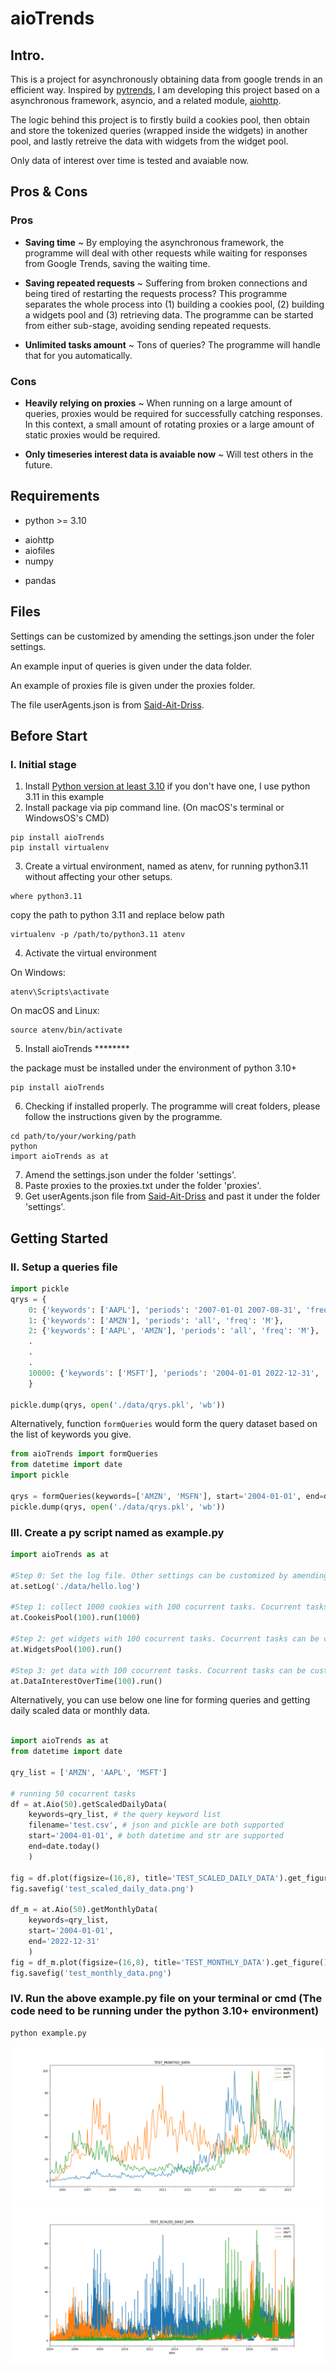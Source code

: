 # aioTrends

## Intro.

This is a project for asynchronously obtaining data from google trends in an efficient way. Inspired by [pytrends](https://github.com/GeneralMills/pytrends), I am developing this project based on a asynchronous framework, asyncio, and a related module, [aiohttp](https://github.com/aio-libs/aiohttp).

The logic behind this project is to firstly build a cookies pool, then obtain and store the tokenized queries (wrapped inside the widgets) in another pool, and lastly retreive the data with widgets from the widget pool.

Only data of interest over time is tested and avaiable now.

## Pros & Cons
### Pros
- **Saving time** ~ By employing the asynchronous framework, the programme will deal with other requests while waiting for responses from Google Trends, saving the waiting time.
* **Saving repeated requests** ~ Suffering from broken connections and being tired of restarting the requests process? This programme separates the whole process into (1) building a cookies pool, (2) building a widgets pool and (3) retrieving data. The programme can be started from either sub-stage, avoiding sending repeated requests.
+ **Unlimited tasks amount** ~ Tons of queries? The programme will handle that for you automatically.

### Cons
- **Heavily relying on proxies** ~ When running on a large amount of queries, proxies would be required for successfully catching responses. In this context, a small amount of rotating proxies or a large amount of static proxies would be required.
+ **Only timeseries interest data is avaiable now** ~ Will test others in the future.

## Requirements
- python >= 3.10
* aiohttp
* aiofiles
* numpy
+ pandas

## Files
Settings can be customized by amending the settings.json under the foler settings.

An example input of queries is given under the data folder.

An example of proxies file is given under the proxies folder.

The file userAgents.json is from [Said-Ait-Driss](https://github.com/Said-Ait-Driss/user-agents).

## Before Start
### I. Initial stage
1. Install [Python version at least 3.10](https://www.python.org/downloads/) if you don't have one, I use python 3.11 in this example
2. Install package via pip command line. (On macOS's terminal or WindowsOS's CMD)
```consol
pip install aioTrends
pip install virtualenv
```
3. Create a virtual environment, named as atenv, for running python3.11 without affecting your other setups.
```consol
where python3.11
```
copy the path to python 3.11 and replace below path
```consol
virtualenv -p /path/to/python3.11 atenv
```
4. Activate the virtual environment

On Windows:
```consol
atenv\Scripts\activate
```
On macOS and Linux:
```consol
source atenv/bin/activate
```
5. Install aioTrends ********

the package must be installed under the environment of python 3.10+  
```consol
pip install aioTrends
```

6. Checking if installed properly. The programme will creat folders, please follow the instructions given by the programme.
```consol
cd path/to/your/working/path
python
import aioTrends as at
```
7. Amend the settings.json under the folder 'settings'.
8. Paste proxies to the proxies.txt under the folder 'proxies'.
9. Get userAgents.json file from [Said-Ait-Driss](https://github.com/Said-Ait-Driss/user-agents) and past it under the folder 'settings'.

## Getting Started
### II. Setup a queries file

```python
import pickle
qrys = {
    0: {'keywords': ['AAPL'], 'periods': '2007-01-01 2007-08-31', 'freq': 'D'},
    1: {'keywords': ['AMZN'], 'periods': 'all', 'freq': 'M'},
    2: {'keywords': ['AAPL', 'AMZN'], 'periods': 'all', 'freq': 'M'},
    .
    .
    .
    10000: {'keywords': ['MSFT'], 'periods': '2004-01-01 2022-12-31', 'freq': 'M'}
    }

pickle.dump(qrys, open('./data/qrys.pkl', 'wb'))
```

Alternatively, function ```formQueries``` would form the query dataset based on the list of keywords you give.
```python
from aioTrends import formQueries
from datetime import date
import pickle

qrys = formQueries(keywords=['AMZN', 'MSFN'], start='2004-01-01', end=date.today(), freq='D')
pickle.dump(qrys, open('./data/qrys.pkl', 'wb'))
```

### III. Create a py script named as example.py

```python
import aioTrends as at

#Step 0: Set the log file. Other settings can be customized by amending the settings.json under the folder settings.
at.setLog('./data/hello.log')

#Step 1: collect 1000 cookies with 100 cocurrent tasks. Cocurrent tasks amount can be customized.
at.CookeisPool(100).run(1000)

#Step 2: get widgets with 100 cocurrent tasks. Cocurrent tasks can be customized.
at.WidgetsPool(100).run()

#Step 3: get data with 100 cocurrent tasks. Cocurrent tasks can be customized.
at.DataInterestOverTime(100).run()
```

Alternatively, you can use below one line for forming queries and getting daily scaled data or monthly data.
```python

import aioTrends as at
from datetime import date

qry_list = ['AMZN', 'AAPL', 'MSFT']

# running 50 cocurrent tasks
df = at.Aio(50).getScaledDailyData(
    keywords=qry_list, # the query keyword list
    filename='test.csv', # json and pickle are both supported
    start='2004-01-01', # both datetime and str are supported
    end=date.today()
    )

fig = df.plot(figsize=(16,8), title='TEST_SCALED_DAILY_DATA').get_figure()
fig.savefig('test_scaled_daily_data.png')

df_m = at.Aio(50).getMonthlyData(
    keywords=qry_list, 
    start='2004-01-01', 
    end='2022-12-31'
    )
fig = df_m.plot(figsize=(16,8), title='TEST_MONTHLY_DATA').get_figure()
fig.savefig('test_monthly_data.png')
```

### IV. Run the above example.py file on your terminal or cmd (The code need to be running under the python 3.10+ environment)

```consol
python example.py
```

![Monthly Data](test_monthly_data.png)
![Scaled Daily Data](test_scaled_daily_data.png)
